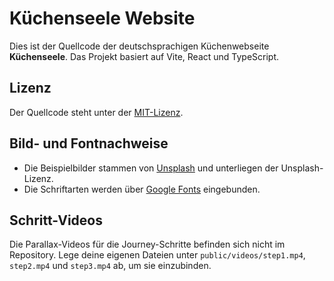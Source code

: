 # Küchenseele Website

Dies ist der Quellcode der deutschsprachigen Küchenwebseite **Küchenseele**. Das Projekt basiert auf Vite, React und TypeScript.

## Lizenz

Der Quellcode steht unter der [MIT-Lizenz](./LICENSE).

## Bild- und Fontnachweise

- Die Beispielbilder stammen von [Unsplash](https://unsplash.com) und unterliegen der Unsplash-Lizenz.
- Die Schriftarten werden über [Google Fonts](https://fonts.google.com/) eingebunden.


## Schritt-Videos

Die Parallax-Videos für die Journey-Schritte befinden sich nicht im Repository. Lege deine eigenen Dateien unter `public/videos/step1.mp4`, `step2.mp4` und `step3.mp4` ab, um sie einzubinden.
